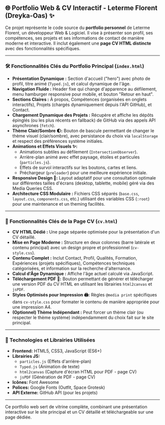 ## 🌐 Portfolio Web & CV Interactif - Leterme Florent (Dreyka-Oas) ✨

Ce projet représente le code source du **portfolio personnel** de Leterme Florent, un développeur Web & Logiciel. Il vise à présenter son profil, ses compétences, ses projets et ses informations de contact de manière moderne et interactive. Il inclut également une **page CV HTML distincte** avec des fonctionnalités spécifiques.

---

### 🛠️ Fonctionnalités Clés du Portfolio Principal (`index.html`)

*   **Présentation Dynamique :** Section d'accueil ("hero") avec photo de profil, titre animé (`Typed.js`), et calcul dynamique de l'âge.
*   **Navigation Fluide :** Header fixe qui change d'apparence au défilement, menu hamburger responsive pour mobile, et bouton "Retour en haut".
*   **Sections Claires :** À propos, Compétences (organisées en onglets interactifs), Projets (chargés dynamiquement depuis l'API GitHub), et Contact.
*   **Chargement Dynamique des Projets :** Récupère et affiche les dépôts épinglés (ou les plus récents en fallback) de GitHub via des appels API asynchrones (`fetch`).
*   **Thème Clair/Sombre 🌓:** Bouton de bascule permettant de changer le thème visuel (clair/sombre), avec persistance du choix via `localStorage` et respect des préférences système initiales.
*   **Animations et Effets Visuels ✨:**
    *   Animations subtiles au défilement (`IntersectionObserver`).
    *   Arrière-plan animé avec effet paysage, étoiles et particules (`particles.js`).
    *   Effets de survol interactifs sur les boutons, cartes et liens.
    *   Préchargeur (`preloader`) pour une meilleure expérience initiale.
*   **Responsive Design 📱:** Layout adaptatif pour une consultation optimale sur différentes tailles d'écrans (desktop, tablette, mobile) géré via des Media Queries CSS.
*   **Architecture CSS Modulaire :** Fichiers CSS séparés (`base.css`, `layout.css`, `components.css`, etc.) utilisant des variables CSS (`:root`) pour une maintenance et un theming facilités.

---

### 📄 Fonctionnalités Clés de la Page CV (`cv.html`)

*   **CV HTML Dédié :** Une page séparée optimisée pour la présentation d'un CV détaillé.
*   **Mise en Page Moderne :** Structure en deux colonnes (barre latérale et contenu principal) avec un design propre et professionnel (`cv-style.css`).
*   **Contenu Complet :** Inclut Contact, Profil, Qualités, Formation, Expériences (projets spécifiques), Compétences techniques catégorisées, et information sur la recherche d'alternance.
*   **Calcul d'Âge Dynamique :** Affiche l'âge actuel calculé via JavaScript.
*   **Téléchargement PDF 💾:** Bouton permettant de générer et télécharger une version PDF du CV HTML en utilisant les librairies `html2canvas` et `jsPDF`.
*   **Styles Optimisés pour Impression 🖨️:** Règles `@media print` spécifiques dans `cv-style.css` pour formater le contenu de manière appropriée pour une impression A4.
*   **(Optionnel) Thème Indépendant :** Peut forcer un thème clair (ou respecter le thème système) indépendamment du choix fait sur le site principal.

---

### 🚀 Technologies et Librairies Utilisées

*   **Frontend:** HTML5, CSS3, JavaScript (ES6+)
*   **Librairies JS:**
    *   `particles.js` (Effets d'arrière-plan)
    *   `Typed.js` (Animation de texte)
    *   `html2canvas` (Capture d'écran HTML pour PDF - page CV)
    *   `jsPDF` (Génération de PDF - page CV)
*   **Icônes:** Font Awesome
*   **Polices:** Google Fonts (Outfit, Space Grotesk)
*   **API Externe:** GitHub API (pour les projets)

---

Ce portfolio web sert de vitrine complète, combinant une présentation interactive sur le site principal et un CV détaillé et téléchargeable sur une page dédiée.

